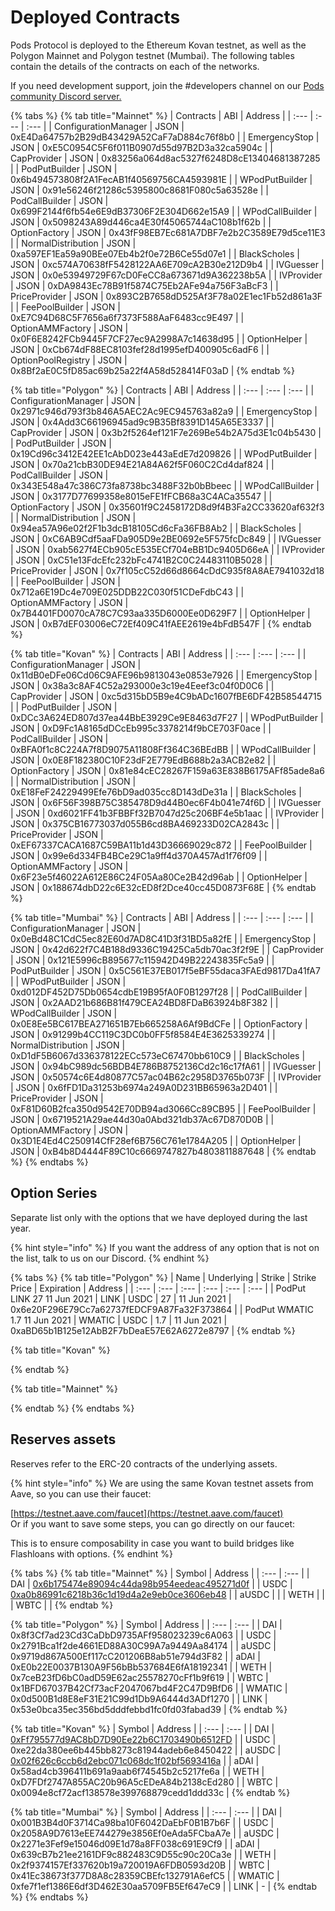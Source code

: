 # Deployed Contracts

Pods Protocol is deployed to the Ethereum Kovan testnet, as well as the Polygon Mainnet and Polygon testnet \(Mumbai\). The following tables contain the details of the contracts on each of the networks.

If you need development support, join the \#developers channel on our [Pods community Discord server.](https://discord.gg/Qf7utym)

{% tabs %}
{% tab title="Mainnet" %}
| Contracts | ABI | Address |
| :--- | :--- | :--- |
| ConfigurationManager | JSON | 0xE4Da64757b2B29dB43429A52CaF7aD884c76f8b0 |
| EmergencyStop | JSON | 0xE5C0954C5F6f011B0907d55d97B2D3a32ca5904c |
| CapProvider | JSON | 0x83256a064d8ac5327f6248D8cE13404681387285 |
| PodPutBuilder | JSON | 0x6b494573808f2A1FecAB1f40569756CA4593981E |
| WPodPutBuilder | JSON | 0x91e56246f21286c5395800c8681F080c5a63528e |
| PodCallBuilder | JSON | 0x699F2144f6fb54e6E9dB37306F2E304D662e15A9 |
| WPodCallBuilder | JSON | 0x5098243A89d446ca4E30f45065744aC108b1f62b |
| OptionFactory | JSON | 0x43fF98EB7Ec681A7DBF7e2b2C3589E79d5ce11E3 |
| NormalDistribution | JSON | 0xa597EF1Ea59a90BEe07Eb4b2f0e72B6Ce55d07e1 |
| BlackScholes | JSON | 0xc574A70638fF5428122AA6E709cA2B30e212D9b4 |
| IVGuesser | JSON | 0x0e53949729F67cD0FeCC8a673671d9A362238b5A |
| IVProvider | JSON | 0xDA9843Ec78B91f5874C75Eb2AFe94a756F3aBcF3 |
| PriceProvider | JSON | 0x893C2B7658dD525Af3F78a02E1ec1Fb52d861a3F |
| FeePoolBuilder | JSON | 0xE7C94D68C5F7656a6f7373F588AaF6483cc9E497 |
| OptionAMMFactory | JSON | 0x0F6E8242FCb9445F7CF27ec9A2998A7c14638d95 |
| OptionHelper | JSON | 0xCb674dF88EC8103fef28d1995efD400905c6adF6 |
| OptionPoolRegistry | JSON | 0x8Bf2aE0C5fD85ac69b25a22f4A58d528414F03aD |
{% endtab %}

{% tab title="Polygon" %}
| Contracts | ABI | Address |
| :--- | :--- | :--- |
| ConfigurationManager | JSON | 0x2971c946d793f3b846A5AEC2Ac9EC945763a82a9 |
| EmergencyStop | JSON | 0x4Add3C66196945ad9c9B35Bf8391D145A65E3337 |
| CapProvider | JSON | 0x3b2f5264ef121F7e269Be54b2A75d3E1c04b5430 |
| PodPutBuilder | JSON | 0x19Cd96c3412E42EE1cAbD023e443aEdE7d209826 |
| WPodPutBuilder | JSON | 0x70a21cbB30DE94E21A84A62f5F060C2Cd4daf824 |
| PodCallBuilder | JSON | 0x343E548a47c386C73fa8738bc3488F32b0bBbeec |
| WPodCallBuilder | JSON | 0x3177D77699358e8015eFE1fFCB68a3C4ACa35547 |
| OptionFactory | JSON | 0x35601f9C2458172D8d9f4B3Fa2CC33620af632f3 |
| NormalDistribution | JSON | 0x94ea57A96e02f2F1b3dcB18105Cd6cFa36FB8Ab2 |
| BlackScholes | JSON | 0xC6AB9Cdf5aaFDa905D9e2BE0692e5F575fcDc849 |
| IVGuesser | JSON | 0xab5627f4ECb905cE535ECf704eBB1Dc9405D66eA |
| IVProvider | JSON | 0xC51e13FdcEfc232bFc4741B2C0C24483110B5028 |
| PriceProvider | JSON | 0x7f105cC52d66d8664cDdC935f8A8AE7941032d18 |
| FeePoolBuilder | JSON | 0x712a6E19Dc4e709E025DDB22C030f51CDeFdbC43 |
| OptionAMMFactory | JSON | 0x7B4401FD0070cA78C7C93aa335D6000Ee0D629F7 |
| OptionHelper | JSON | 0xB7dEF03006eC72Ef409C41fAEE2619e4bFdB547F |
{% endtab %}

{% tab title="Kovan" %}
| Contracts | ABI | Address |
| :--- | :--- | :--- |
| ConfigurationManager | JSON | 0x11dB0eDFe06Cd06C9AFE96b9813043e0853e7926 |
| EmergencyStop | JSON | 0x38a3c8AF4C52a293000e3c19e4Eeef3c04f0D0C6 |
| CapProvider | JSON | 0xc5d315bD5B9e4C9bADc1607fBE6DF42B58544715 |
| PodPutBuilder | JSON | 0xDCc3A624ED807d37ea44BbE3929Ce9E8463d7F27 |
| WPodPutBuilder | JSON | 0xD9Fc1A8165dDCcEb995c3378214f9bCE703F0ace |
| PodCallBuilder | JSON | 0xBFA0f1c8C224A7f8D9075A11808Ff364C36BEdBB |
| WPodCallBuilder | JSON | 0x0E8F182380C10F23dF2E779EdB688b2a3ACB2e82 |
| OptionFactory | JSON | 0x81e84cEC28267F159a63E838B6175AFf85ade8a6 |
| NormalDistribution | JSON | 0xE18FeF24229499Efe76bD9ad035cc8D143dDe31a |
| BlackScholes | JSON | 0x6F56F398B75C385478D9d44B0ec6F4b041e74f6D |
| IVGuesser | JSON | 0xd6021FF41b3FBBFf32B7047d25c206BF4e5b1aac |
| IVProvider | JSON | 0x375CB16773037d055B6cd8BA469233D02CA2843c |
| PriceProvider | JSON | 0xEF67337CACA1687C59BA11b1d43D36669029c872 |
| FeePoolBuilder | JSON | 0x99e6d334FB4BCe29C1a9ff4d370A457Ad1f76f09 |
| OptionAMMFactory | JSON | 0x6F23e5f46022A612E86C24F05Aa80Ce2B42d96ab |
| OptionHelper | JSON | 0x188674dbD22c6E32cED8f2Dce40cc45D0873F68E |
{% endtab %}

{% tab title="Mumbai" %}
| Contracts | ABI | Address |
| :--- | :--- | :--- |
| ConfigurationManager | JSON | 0x0eBd48C1CdC5ec82E60d7AD8C41D3f31BD5a82fE |
| EmergencyStop | JSON | 0x42d622f7C4B188d9336C19425Ca5db70ac3f2f9E |
| CapProvider | JSON | 0x121E5996cB895677c115942D49B22243835Fc5a9 |
| PodPutBuilder | JSON | 0x5C561E37EB017f5eBF55daca3FAEd9817Da41fA7 |
| WPodPutBuilder | JSON | 0xd012DF452D75Db0654cdbE19B95fA0F0B1297f28 |
| PodCallBuilder | JSON | 0x2AAD21b686B81f479CEA24BD8FDaB63924b8F382 |
| WPodCallBuilder | JSON | 0x0E8Ee5BC617BEA271651B7Eb665258A6Af9BdCFe |
| OptionFactory | JSON | 0x91299b4CC119C3DC0b0FF5f8584E4E3625339274 |
| NormalDistribution | JSON | 0xD1dF5B6067d336378122ECc573eC67470bb610C9 |
| BlackScholes | JSON | 0x94bC989dc56BDB4E786B8752136Cd2c16c17fA61 |
| IVGuesser | JSON | 0x50574c6E4d80877C57ac04B62c2958D3765b073F |
| IVProvider | JSON | 0x6fFD1Da31253b6974a249A0D231BB65963a2D401 |
| PriceProvider | JSON | 0xF81D60B2fca350d9542E70DB94ad3066Cc89CB95 |
| FeePoolBuilder | JSON | 0x6719521A29ae44d30a0Abd321db37Ac67D870D0B |
| OptionAMMFactory | JSON | 0x3D1E4Ed4C250914CfF28ef6B756C761e1784A205 |
| OptionHelper | JSON | 0xB4b8D4444F89C10c6669747827b4803811887648 |
{% endtab %}
{% endtabs %}

## 

## Option Series

Separate list only with the options that we have deployed during the last year.

{% hint style="info" %}
If you want the address of any option that is not on the list, talk to us on our Discord. 
{% endhint %}

{% tabs %}
{% tab title="Polygon" %}
| Name | Underlying | Strike  | Strike Price | Expiration | Address |
| :--- | :--- | :--- | :--- | :--- | :--- |
| PodPut  LINK 27 11 Jun 2021 | LINK | USDC | 27 | 11 Jun 2021 | 0x6e20F296E79Cc7a62737fEDCF9A87Fa32F373864 |
| PodPut  WMATIC 1.7 11 Jun 2021 | WMATIC | USDC | 1.7 | 11 Jun 2021 | 0xaBD65b1B125e12AbB2F7bDeaE57E62A6272e8797 |
{% endtab %}

{% tab title="Kovan" %}

{% endtab %}

{% tab title="Mainnet" %}

{% endtab %}
{% endtabs %}

## Reserves assets

Reserves refer to the ERC-20 contracts of the underlying assets.

{% hint style="info" %}
We are using the same Kovan testnet assets from Aave, so you can use their faucet:

[https://testnet.aave.com/faucet](https://testnet.aave.com/faucet)  
Or if you want to save some steps, you can go directly on our faucet:

This is to ensure composability in case you want to build bridges like Flashloans with options.
{% endhint %}

{% tabs %}
{% tab title="Mainnet" %}
| Symbol | Address |
| :--- | :--- |
| DAI | [0x6b175474e89094c44da98b954eedeac495271d0f](https://etherscan.io/address/0x6b175474e89094c44da98b954eedeac495271d0f) |
| USDC | [0xa0b86991c6218b36c1d19d4a2e9eb0ce3606eb48](https://etherscan.io/address/0xa0b86991c6218b36c1d19d4a2e9eb0ce3606eb48) |
| aUSDC |  |
| WETH |  |
| WBTC |  |
{% endtab %}

{% tab title="Polygon" %}
| Symbol | Address |
| :--- | :--- |
| DAI | 0x8f3Cf7ad23Cd3CaDbD9735AFf958023239c6A063 |
| USDC | 0x2791Bca1f2de4661ED88A30C99A7a9449Aa84174 |
| aUSDC | 0x9719d867A500Ef117cC201206B8ab51e794d3F82 |
| aDAI | 0xE0b22E0037B130A9F56bBb537684E6fA18192341 |
| WETH | 0x7ceB23fD6bC0adD59E62ac25578270cFf1b9f619 |
| WBTC | 0x1BFD67037B42Cf73acF2047067bd4F2C47D9BfD6 |
| WMATIC | 0x0d500B1d8E8eF31E21C99d1Db9A6444d3ADf1270 |
| LINK | 0x53e0bca35ec356bd5dddfebbd1fc0fd03fabad39 |
{% endtab %}

{% tab title="Kovan" %}
| Symbol | Address |
| :--- | :--- |
| DAI | [0xFf795577d9AC8bD7D90Ee22b6C1703490b6512FD](https://kovan.etherscan.io/address/0xFf795577d9AC8bD7D90Ee22b6C1703490b6512FD) |
| USDC | 0xe22da380ee6b445bb8273c81944adeb6e8450422 |
| aUSDC | [0x02f626c6ccb6d2ebc071c068dc1f02bf5693416a](https://kovan.etherscan.io/address/0x02f626c6ccb6d2ebc071c068dc1f02bf5693416a) |
| aDAI | 0x58ad4cb396411b691a9aab6f74545b2c5217fe6a |
| WETH | 0xD7FDf2747A855AC20b96A5cEDeA84b2138cEd280 |
| WBTC | 0x0094e8cf72acf138578e399768879cedd1ddd33c |
{% endtab %}

{% tab title="Mumbai" %}
| Symbol | Address |
| :--- | :--- |
| DAI | 0x001B3B4d0F3714Ca98ba10F6042DaEbF0B1B7b6F |
| USDC | 0x2058A9D7613eEE744279e3856Ef0eAda5FCbaA7e |
| aUSDC | 0x2271e3Fef9e15046d09E1d78a8FF038c691E9Cf9 |
| aDAI | 0x639cB7b21ee2161DF9c882483C9D55c90c20Ca3e |
| WETH | 0x2f9374157Ef337620b19a720019A6FDB0593d20B |
| WBTC | 0x41Ec38673f377D8A8c28359CBEfc132791A6efC5 |
| WMATIC | 0xfe7f1ef1386E6df3D462E30aa5709FB5Ef647eC9 |
| LINK | - |
{% endtab %}
{% endtabs %}

